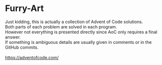 # Furry-Art
Just kidding, this is actually a collection of Advent of Code solutions.<br/>
Both parts of each problem are solved in each program.<br/>
However not everything is presented directly since AoC only requires a final answer.<br/>
If something is ambiguous details are usually given in comments or in the GitHub commits.<br/>
<br/>
https://adventofcode.com/

